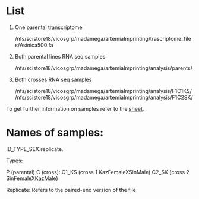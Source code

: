 # List
1. One parental transcriptome

   /nfs/scistore18/vicosgrp/madamega/artemiaImprinting/trascriptome_files/Asinica500.fa
    
3. Both parental lines RNA seq samples

   /nfs/scistore18/vicosgrp/madamega/artemiaImprinting/analysis/parents/
   
5. Both crosses RNA seq samples

   /nfs/scistore18/vicosgrp/madamega/artemiaImprinting/analysis/F1C1KS/
   /nfs/scistore18/vicosgrp/madamega/artemiaImprinting/analysis/F1C2SK/
   

To get further information on samples refer to the [sheet](https://docs.google.com/spreadsheets/d/14hYT9hhkgn4x_ApRkLX3pVejM53_OjZqK-rPQQt5oEk/edit#gid=1607332284).


# Names of samples:

ID_TYPE_SEX.replicate.

Types:

P (parental)
C (cross):
C1_KS (cross 1 KazFemaleXSinMale)
C2_SK (cross 2 SinFemaleXKazMale)

Replicate: Refers to the paired-end version of the file
